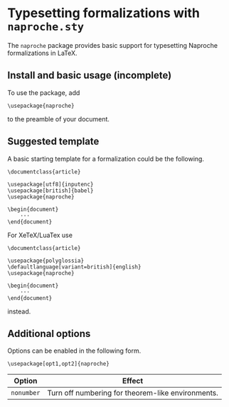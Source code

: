 # Typesetting formalizations with `naproche.sty`

The `naproche` package provides basic support for typesetting Naproche formalizations in LaTeX.


## Install and basic usage (incomplete)

To use the package, add

```TeX
\usepackage{naproche}
```

to the preamble of your document.



## Suggested template


A basic starting template for a formalization could be the following.

```TeX
\documentclass{article}

\usepackage[utf8]{inputenc}
\usepackage[british]{babel}
\usepackage{naproche}

\begin{document}
    ···
\end{document}
```

For XeTeX/LuaTex use
```TeX
\documentclass{article}

\usepackage{polyglossia}
\defaultlanguage[variant=british]{english}
\usepackage{naproche}

\begin{document}
    ···
\end{document}
```
instead.



## Additional options

Options can be enabled in the following form.

```TeX
\usepackage[opt1,opt2]{naproche}
```

| Option | Effect |
| ----- | ------ |
| `nonumber` | Turn off numbering for theorem-like environments. |